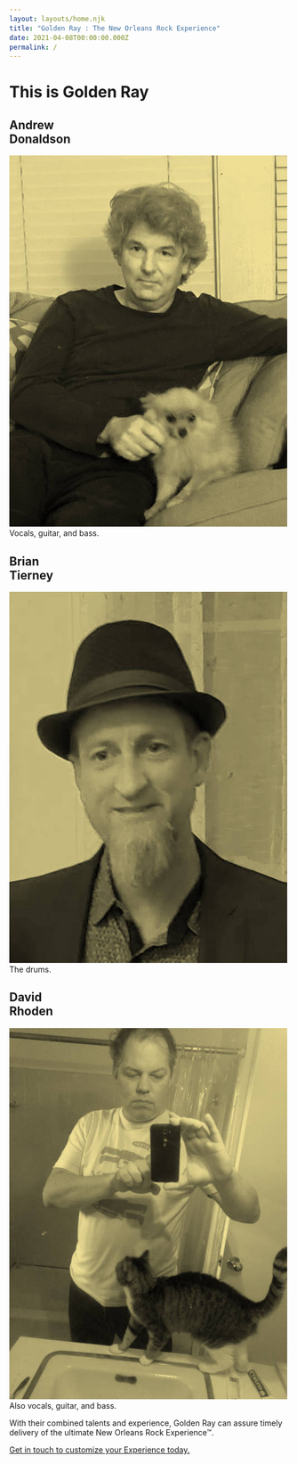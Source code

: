 ```yaml
---
layout: layouts/home.njk
title: "Golden Ray : The New Orleans Rock Experience"
date: 2021-04-08T00:00:00.000Z
permalink: /
---
```

# This is Golden Ray

<div class="slide">

<div>

## Andrew<br>Donaldson 
![Andrew Donaldson](/static/img/andrew-donaldson-01-tint.jpg "Andrew Donaldson")
Vocals, guitar, and bass.
</div>

<div>

## Brian<br>Tierney
![Brian Tierney](/static/img/brian-tierney-01-tint.jpg "Brian Tierney")
The drums.
</div>

<div>

## David<br>Rhoden 
![David Rhoden](/static/img/david-rhoden-01-tint.jpg "David Rhoden")
Also vocals, guitar, and bass.
</div>
</div>

With their combined talents and experience, Golden Ray can assure timely delivery of the ultimate New Orleans Rock Experience&trade;.

<a href="contact">Get in touch to customize your Experience today.</a>